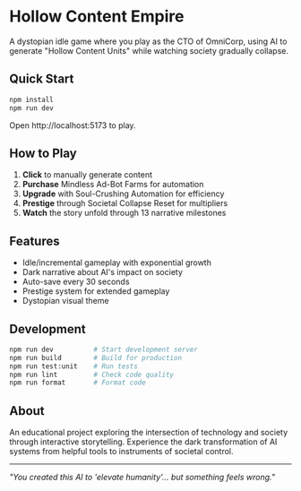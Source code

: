 # Hollow Content Empire

A dystopian idle game where you play as the CTO of OmniCorp, using AI to generate "Hollow Content Units" while watching society gradually collapse.

## Quick Start

```bash
npm install
npm run dev
```

Open http://localhost:5173 to play.

## How to Play

1. **Click** to manually generate content
2. **Purchase** Mindless Ad-Bot Farms for automation
3. **Upgrade** with Soul-Crushing Automation for efficiency
4. **Prestige** through Societal Collapse Reset for multipliers
5. **Watch** the story unfold through 13 narrative milestones

## Features

- Idle/incremental gameplay with exponential growth
- Dark narrative about AI's impact on society
- Auto-save every 30 seconds
- Prestige system for extended gameplay
- Dystopian visual theme

## Development

```bash
npm run dev          # Start development server
npm run build        # Build for production
npm run test:unit    # Run tests
npm run lint         # Check code quality
npm run format       # Format code
```

## About

An educational project exploring the intersection of technology and society through interactive storytelling. Experience the dark transformation of AI systems from helpful tools to instruments of societal control.

---

*"You created this AI to 'elevate humanity'... but something feels wrong."*